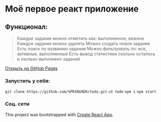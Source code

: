 # Моё первое реакт приложение

## Функционал:
> Каждое задание можно отметить как: выполненное, важное
> Каждое задание можно удалить
> Можно создать новое задание
> Есть поиск по названию задания 
> Можно фильтровать по: все, активные, выполненные
> Есть вывод статистики сколько осталось и сколько выполнено заданий 

[Открыть на GitHub Pages](https://google.com)

### Запустить у себя: 

`git clone https://github.com/SPR1NG9ER/todo.git`
`cd todo`
`npm i`
`npm start`

### Соц. сети
This project was bootstrapped with [Create React App](https://github.com/facebook/create-react-app).

